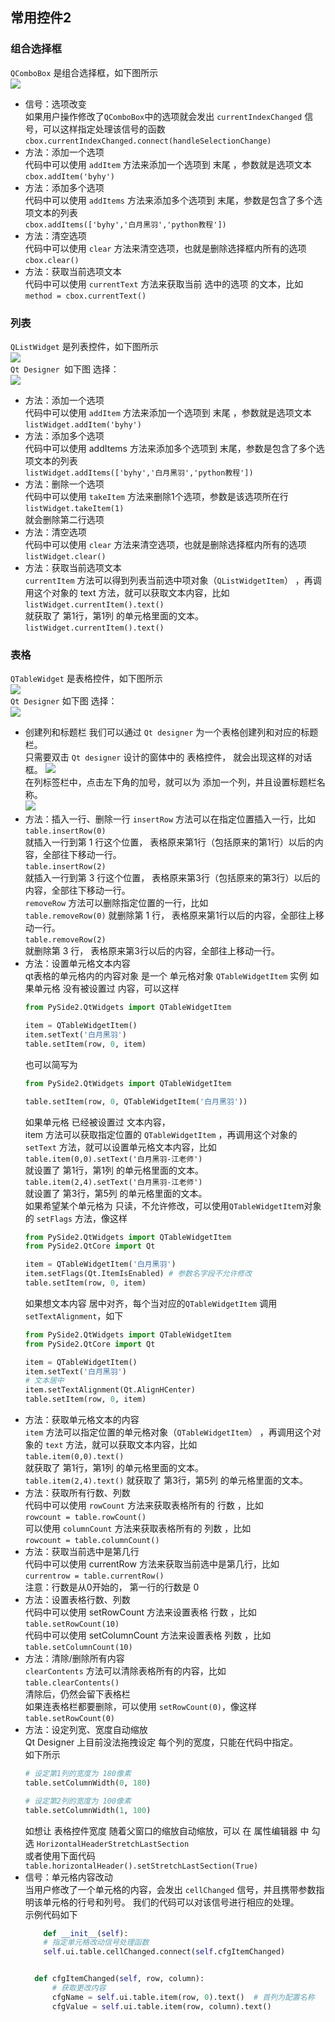 ## 常用控件2

### 组合选择框

`QComboBox` 是组合选择框，如下图所示  
![](./imgs/qcomboxbox.png)

- 信号：选项改变  
  如果用户操作修改了`QComboBox`中的选项就会发出 `currentIndexChanged` 信号，可以这样指定处理该信号的函数  
  `cbox.currentIndexChanged.connect(handleSelectionChange)`
- 方法：添加一个选项  
  代码中可以使用 `addItem` 方法来添加一个选项到 末尾 ，参数就是选项文本  
  `cbox.addItem('byhy')`
- 方法：添加多个选项  
  代码中可以使用 `addItems` 方法来添加多个选项到 末尾，参数是包含了多个选项文本的列表  
  `cbox.addItems(['byhy','白月黑羽','python教程'])`
- 方法：清空选项  
  代码中可以使用 `clear` 方法来清空选项，也就是删除选择框内所有的选项  
  `cbox.clear()`
- 方法：获取当前选项文本  
  代码中可以使用 `currentText` 方法来获取当前 选中的选项 的文本，比如  
  `method = cbox.currentText()`

### 列表

`QListWidget` 是列表控件，如下图所示  
![](./imgs/windows-listview.png)  
`Qt Designer `如下图 选择：  
![](./imgs/qlistwidget.png)

- 方法：添加一个选项  
  代码中可以使用 `addItem` 方法来添加一个选项到 末尾 ，参数就是选项文本    
  `listWidget.addItem('byhy')`
- 方法：添加多个选项  
  代码中可以使用 addItems 方法来添加多个选项到 末尾，参数是包含了多个选项文本的列表  
  `listWidget.addItems(['byhy','白月黑羽','python教程'])`
- 方法：删除一个选项  
  代码中可以使用 `takeItem` 方法来删除1个选项，参数是该选项所在行    
  `listWidget.takeItem(1)`  
  就会删除第二行选项
- 方法：清空选项  
  代码中可以使用 `clear` 方法来清空选项，也就是删除选择框内所有的选项  
  `listWidget.clear()`
- 方法：获取当前选项文本   
  `currentItem` 方法可以得到列表当前选中项对象（`QListWidgetItem`） ，再调用这个对象的 text 方法，就可以获取文本内容，比如  
  `listWidget.currentItem().text()`   
  就获取了 第1行，第1列 的单元格里面的文本。  
  `listWidget.currentItem().text()`

### 表格

`QTableWidget` 是表格控件，如下图所示  
![](./imgs/qtablewidget.png)  
`Qt Designer` 如下图 选择：  
![](./imgs/qtablewidget-qtdesigner.png)

- 创建列和标题栏 我们可以通过 `Qt designer` 为一个表格创建列和对应的标题栏。  
  只需要双击 `Qt designer` 设计的窗体中的 表格控件， 就会出现这样的对话框。
  ![](./imgs/table_col_row.png)  
  在列标签栏中，点击左下角的加号，就可以为 添加一个列，并且设置标题栏名称。  
  ![](./imgs/table_col_row1.png)
- 方法：插入一行、删除一行
  `insertRow` 方法可以在指定位置插入一行，比如  
  `table.insertRow(0)`  
  就插入一行到第 1 行这个位置， 表格原来第1行（包括原来的第1行）以后的内容，全部往下移动一行。  
  `table.insertRow(2)`  
  就插入一行到第 3 行这个位置， 表格原来第3行（包括原来的第3行）以后的内容，全部往下移动一行。  
  `removeRow` 方法可以删除指定位置的一行，比如  
  `table.removeRow(0)`
  就删除第 1 行， 表格原来第1行以后的内容，全部往上移动一行。  
  `table.removeRow(2)`  
  就删除第 3 行， 表格原来第3行以后的内容，全部往上移动一行。
- 方法：设置单元格文本内容  
  qt表格的单元格内的内容对象 是一个 单元格对象 `QTableWidgetItem` 实例 如果单元格 没有被设置过 内容，可以这样
    ```python
    from PySide2.QtWidgets import QTableWidgetItem
    
    item = QTableWidgetItem()
    item.setText('白月黑羽')
    table.setItem(row, 0, item)
    ```
  也可以简写为
    ```python
    from PySide2.QtWidgets import QTableWidgetItem
    
    table.setItem(row, 0, QTableWidgetItem('白月黑羽'))
    ```
  如果单元格 已经被设置过 文本内容，  
  item 方法可以获取指定位置的 `QTableWidgetItem` ，再调用这个对象的 `setText` 方法，就可以设置单元格文本内容，比如  
  `table.item(0,0).setText('白月黑羽-江老师')`  
  就设置了 第1行，第1列 的单元格里面的文本。  
  `table.item(2,4).setText('白月黑羽-江老师')`  
  就设置了 第3行，第5列 的单元格里面的文本。  
  如果希望某个单元格为 只读，不允许修改，可以使用`QTableWidgetIte`m对象的 `setFlags` 方法，像这样
    ```python
    from PySide2.QtWidgets import QTableWidgetItem
    from PySide2.QtCore import Qt
    
    item = QTableWidgetItem('白月黑羽')
    item.setFlags(Qt.ItemIsEnabled) # 参数名字段不允许修改
    table.setItem(row, 0, item)
    ```
  如果想文本内容 居中对齐，每个当对应的`QTableWidgetItem` 调用 `setTextAlignment`，如下
    ```python
    from PySide2.QtWidgets import QTableWidgetItem
    from PySide2.QtCore import Qt
    
    item = QTableWidgetItem()
    item.setText('白月黑羽')
    # 文本居中
    item.setTextAlignment(Qt.AlignHCenter) 
    table.setItem(row, 0, item)
    ```
- 方法：获取单元格文本的内容  
  `item` 方法可以指定位置的单元格对象（`QTableWidgetItem`） ，再调用这个对象的 `text` 方法，就可以获取文本内容，比如  
  `table.item(0,0).text()`  
  就获取了 第1行，第1列 的单元格里面的文本。  
  `table.item(2,4).text()`
  就获取了 第3行，第5列 的单元格里面的文本。
- 方法：获取所有行数、列数  
  代码中可以使用 `rowCount` 方法来获取表格所有的 行数 ，比如  
  `rowcount = table.rowCount()`  
  可以使用 `columnCount` 方法来获取表格所有的 列数 ，比如  
  `rowcount = table.columnCount()`
- 方法：获取当前选中是第几行  
  代码中可以使用 currentRow 方法来获取当前选中是第几行，比如  
  `currentrow = table.currentRow()`  
  注意：行数是从0开始的， 第一行的行数是 0
- 方法：设置表格行数、列数  
  代码中可以使用 setRowCount 方法来设置表格 行数 ，比如  
  `table.setRowCount(10)`  
  代码中可以使用 setColumnCount 方法来设置表格 列数 ，比如  
  `table.setColumnCount(10)`
- 方法：清除/删除所有内容  
  `clearContents` 方法可以清除表格所有的内容，比如  
  `table.clearContents()`  
  清除后，仍然会留下表格栏  
  如果连表格栏都要删除，可以使用 `setRowCount(0)`，像这样  
  `table.setRowCount(0)`
- 方法：设定列宽、宽度自动缩放  
  Qt Designer 上目前没法拖拽设定 每个列的宽度，只能在代码中指定。  
  如下所示
    ```python
    # 设定第1列的宽度为 180像素
    table.setColumnWidth(0, 180)
    
    # 设定第2列的宽度为 100像素
    table.setColumnWidth(1, 100)
    ```
  如想让 表格控件宽度 随着父窗口的缩放自动缩放，可以 在 属性编辑器 中 勾选 `HorizontalHeaderStretchLastSection`  
  或者使用下面代码  
  `table.horizontalHeader().setStretchLastSection(True)`
- 信号：单元格内容改动  
  当用户修改了一个单元格的内容，会发出 `cellChanged` 信号，并且携带参数指明该单元格的行号和列号。 我们的代码可以对该信号进行相应的处理。  
  示例代码如下
  ```python
      def __init__(self):
      # 指定单元格改动信号处理函数
      self.ui.table.cellChanged.connect(self.cfgItemChanged)
  
  
    def cfgItemChanged(self, row, column):
        # 获取更改内容
        cfgName = self.ui.table.item(row, 0).text()  # 首列为配置名称
        cfgValue = self.ui.table.item(row, column).text()
  
  
  ```











